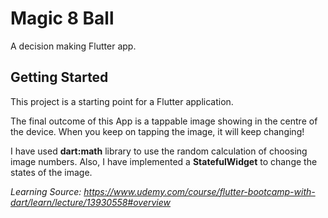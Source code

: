 # Magic 8 Ball

A decision making Flutter app.

## Getting Started

This project is a starting point for a Flutter application.

The final outcome of this App is a tappable image showing in the centre of the device.
When you keep on tapping the image, it will keep changing!

I have used **dart:math** library to use the random calculation of choosing image numbers.
Also, I have implemented a **StatefulWidget** to change the states of the image.

_Learning Source: https://www.udemy.com/course/flutter-bootcamp-with-dart/learn/lecture/13930558#overview_
